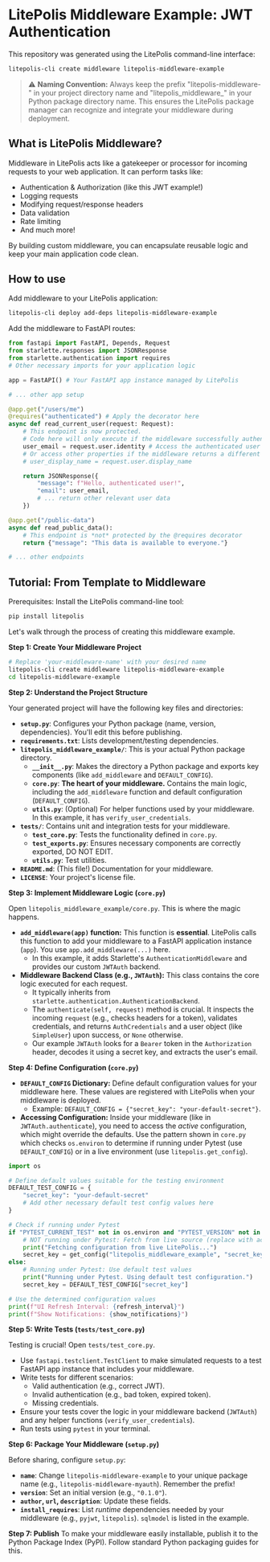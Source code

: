 # LitePolis Middleware Example: JWT Authentication

This repository was generated using the LitePolis command-line interface:
```bash
litepolis-cli create middleware litepolis-middleware-example
```

> :warning: **Naming Convention:** Always keep the prefix "litepolis-middleware-" in your project directory name and "litepolis_middleware_" in your Python package directory name. This ensures the LitePolis package manager can recognize and integrate your middleware during deployment.

## What is LitePolis Middleware?

Middleware in LitePolis acts like a gatekeeper or processor for incoming requests to your web application. It can perform tasks like:

* Authentication & Authorization (like this JWT example!)
* Logging requests
* Modifying request/response headers
* Data validation
* Rate limiting
* And much more!

By building custom middleware, you can encapsulate reusable logic and keep your main application code clean.

## How to use
Add middleware to your LitePolis application:
```bash
litepolis-cli deploy add-deps litepolis-middleware-example
```

Add the middleware to FastAPI routes:
```python
from fastapi import FastAPI, Depends, Request
from starlette.responses import JSONResponse
from starlette.authentication import requires
# Other necessary imports for your application logic

app = FastAPI() # Your FastAPI app instance managed by LitePolis

# ... other app setup

@app.get("/users/me")
@requires("authenticated") # Apply the decorator here
async def read_current_user(request: Request):
    # This endpoint is now protected.
    # Code here will only execute if the middleware successfully authenticates the request.
    user_email = request.user.identity # Access the authenticated user's identity (email in this case)
    # Or access other properties if the middleware returns a different user object type
    # user_display_name = request.user.display_name

    return JSONResponse({
        "message": f"Hello, authenticated user!",
        "email": user_email,
        # ... return other relevant user data
    })

@app.get("/public-data")
async def read_public_data():
    # This endpoint is *not* protected by the @requires decorator
    return {"message": "This data is available to everyone."}

# ... other endpoints
```

## Tutorial: From Template to Middleware

Prerequisites: Install the LitePolis command-line tool:
```bash
pip install litepolis
```

Let's walk through the process of creating this middleware example.

**Step 1: Create Your Middleware Project**

```bash
# Replace 'your-middleware-name' with your desired name
litepolis-cli create middleware litepolis-middleware-example
cd litepolis-middleware-example
```

**Step 2: Understand the Project Structure**

Your generated project will have the following key files and directories:

* **`setup.py`**: Configures your Python package (name, version, dependencies). You'll edit this before publishing.
* **`requirements.txt`**: Lists development/testing dependencies.
* **`litepolis_middleware_example/`**: This is your actual Python package directory.
    * **`__init__.py`**: Makes the directory a Python package and exports key components (like `add_middleware` and `DEFAULT_CONFIG`).
    * **`core.py`**: **The heart of your middleware.** Contains the main logic, including the `add_middleware` function and default configuration (`DEFAULT_CONFIG`).
    * **`utils.py`**: (Optional) For helper functions used by your middleware. In this example, it has `verify_user_credentials`.
* **`tests/`**: Contains unit and integration tests for your middleware.
    * **`test_core.py`**: Tests the functionality defined in `core.py`.
    * **`test_exports.py`**: Ensures necessary components are correctly exported, DO NOT EDIT.
    * **`utils.py`**: Test utilities.
* **`README.md`**: (This file!) Documentation for your middleware.
* **`LICENSE`**: Your project's license file.

**Step 3: Implement Middleware Logic (`core.py`)**

Open `litepolis_middleware_example/core.py`. This is where the magic happens.

* **`add_middleware(app)` function:** This function is **essential**. LitePolis calls this function to add your middleware to a FastAPI application instance (`app`). You use `app.add_middleware(...)` here.
    * In this example, it adds Starlette's `AuthenticationMiddleware` and provides our custom `JWTAuth` backend.
* **Middleware Backend Class (e.g., `JWTAuth`):** This class contains the core logic executed for each request.
    * It typically inherits from `starlette.authentication.AuthenticationBackend`.
    * The `authenticate(self, request)` method is crucial. It inspects the incoming `request` (e.g., checks headers for a token), validates credentials, and returns `AuthCredentials` and a user object (like `SimpleUser`) upon success, or `None` otherwise.
    * Our example `JWTAuth` looks for a `Bearer` token in the `Authorization` header, decodes it using a secret key, and extracts the user's email.

**Step 4: Define Configuration (`core.py`)**

* **`DEFAULT_CONFIG` Dictionary:** Define default configuration values for your middleware here. These values are registered with LitePolis when your middleware is deployed.
    * Example: `DEFAULT_CONFIG = {"secret_key": "your-default-secret"}`.
* **Accessing Configuration:** Inside your middleware (like in `JWTAuth.authenticate`), you need to access the *active* configuration, which might override the defaults. Use the pattern shown in `core.py` which checks `os.environ` to determine if running under Pytest (use `DEFAULT_CONFIG`) or in a live environment (use `litepolis.get_config`).

```py
import os

# Define default values suitable for the testing environment
DEFAULT_TEST_CONFIG = {
    "secret_key": "your-default-secret"
    # Add other necessary default test config values here
}

# Check if running under Pytest
if "PYTEST_CURRENT_TEST" not in os.environ and "PYTEST_VERSION" not in os.environ:
    # NOT running under Pytest: Fetch from live source (replace with actual logic)
    print("Fetching configuration from live LitePolis...")
    secret_key = get_config("litepolis_middleware_example", "secret_key")
else:
    # Running under Pytest: Use default test values
    print("Running under Pytest. Using default test configuration.")
    secret_key = DEFAULT_TEST_CONFIG["secret_key"]

# Use the determined configuration values
print(f"UI Refresh Interval: {refresh_interval}")
print(f"Show Notifications: {show_notifications}")
```

**Step 5: Write Tests (`tests/test_core.py`)**

Testing is crucial! Open `tests/test_core.py`.

* Use `fastapi.testclient.TestClient` to make simulated requests to a test FastAPI app instance that includes your middleware.
* Write tests for different scenarios:
    * Valid authentication (e.g., correct JWT).
    * Invalid authentication (e.g., bad token, expired token).
    * Missing credentials.
* Ensure your tests cover the logic in your middleware backend (`JWTAuth`) and any helper functions (`verify_user_credentials`).
* Run tests using `pytest` in your terminal.

**Step 6: Package Your Middleware (`setup.py`)**

Before sharing, configure `setup.py`:

* **`name`**: Change `litepolis-middleware-example` to your unique package name (e.g., `litepolis-middleware-myauth`). Remember the prefix!
* **`version`**: Set an initial version (e.g., `"0.1.0"`).
* **`author`, `url`, `description`**: Update these fields.
* **`install_requires`**: List *runtime* dependencies needed by your middleware (e.g., `pyjwt`, `litepolis`). `sqlmodel` is listed in the example.

**Step 7: Publish**
To make your middleware easily installable, publish it to the Python Package Index (PyPI). Follow standard Python packaging guides for this.
